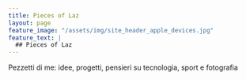 ```yaml
---
title: Pieces of Laz
layout: page
feature_image: "/assets/img/site_header_apple_devices.jpg"
feature_text: |
  ## Pieces of Laz
---
```


Pezzetti di me: idee, progetti, pensieri su tecnologia, sport e fotografia
